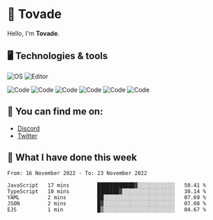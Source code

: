 # 👋 Tovade
Hello, I'm **Tovade**.

## 🖥️ Technologies & tools

![OS](https://img.shields.io/badge/OS-Windows-informational?style=flat&logo=OS&logoColor=white&color=2bbc8a)
![Editor](https://img.shields.io/badge/Editor-VScode-informational?style=flat&logo=Editor&logoColor=white&color=2bbc8a)

![Code](https://img.shields.io/badge/Code-Javascript-informational?style=flat&logo=Code&logoColor=white&color=2bbc8a)
![Code](https://img.shields.io/badge/Code-Nodejs-informational?style=flat&logo=Code&logoColor=white&color=2bbc8a)
![Code](https://img.shields.io/badge/Code-Typescript-informational?style=flat&logo=Code&logoColor=white&color=2bbc8a) 
![Code](https://img.shields.io/badge/Code-HTML-informational?style=flat&logo=Code&logoColor=white&color=2bbc8a)
![Code](https://img.shields.io/badge/Code-CSS-informational?style=flat&logo=Code&logoColor=white&color=2bbc8a)
![Code](https://img.shields.io/badge/Code-React-informational?style=flat&logo=Code&logoColor=white&color=2bbc8a)

## 👭 You can find me on:
- [Discord](https://discord.gg/y3eQ8wraD5)
- [Twitter](https://twitter.com/tovados)
## 📰 What I have done this week
<!--START_SECTION:waka-->

```text
From: 16 November 2022 - To: 23 November 2022

JavaScript   17 mins         ████████████▓░░░░░░░░░░░░   50.41 %
TypeScript   10 mins         ███████▓░░░░░░░░░░░░░░░░░   30.14 %
YAML         2 mins          ██░░░░░░░░░░░░░░░░░░░░░░░   07.69 %
JSON         2 mins          █▓░░░░░░░░░░░░░░░░░░░░░░░   07.08 %
EJS          1 min           █▒░░░░░░░░░░░░░░░░░░░░░░░   04.67 %
```

<!--END_SECTION:waka-->
